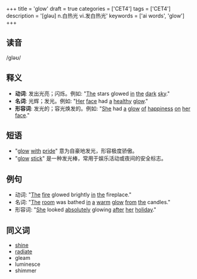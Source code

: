 +++
title = 'glow'
draft = true
categories = ['CET4']
tags = ['CET4']
description = '[gləu] n.白热光 vi.发白热光'
keywords = ['ai words', 'glow']
+++

## 读音
/ɡləʊ/

## 释义
- **动词**: 发出光亮；闪烁。例如: "[The](/post/the/) stars glowed [in](/post/in/) [the](/post/the/) [dark](/post/dark/) [sky](/post/sky/)."
- **名词**: 光辉；发光。例如: "[Her](/post/her/) [face](/post/face/) had [a](/post/a/) [healthy](/post/healthy/) [glow](/post/glow/)."
- **形容词**: 发光的；容光焕发的。例如: "[She](/post/she/) had [a](/post/a/) [glow](/post/glow/) [of](/post/of/) [happiness](/post/happiness/) [on](/post/on/) [her](/post/her/) [face](/post/face/)."

## 短语
- "[glow](/post/glow/) [with](/post/with/) [pride](/post/pride/)" 意为自豪地发光，形容极度骄傲。
- "[glow](/post/glow/) [stick](/post/stick/)" 是一种发光棒，常用于娱乐活动或夜间的安全标志。

## 例句
- 动词: "[The](/post/the/) [fire](/post/fire/) glowed brightly [in](/post/in/) [the](/post/the/) fireplace."
- 名词: "[The](/post/the/) [room](/post/room/) was bathed [in](/post/in/) [a](/post/a/) [warm](/post/warm/) [glow](/post/glow/) [from](/post/from/) [the](/post/the/) candles."
- 形容词: "[She](/post/she/) looked [absolutely](/post/absolutely/) glowing [after](/post/after/) [her](/post/her/) [holiday](/post/holiday/)."

## 同义词
- [shine](/post/shine/)
- [radiate](/post/radiate/)
- gleam
- luminesce
- shimmer
